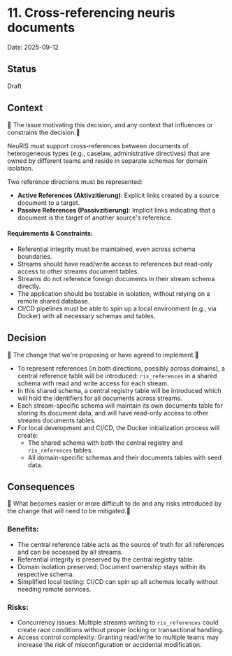 # 11. Cross-referencing neuris documents

Date: 2025-09-12

## Status

Draft

## Context

🚧 The issue motivating this decision, and any context that influences or constrains the decision.🚧 

NeuRIS must support cross-references between documents of heterogeneous types (e.g., caselaw, administrative directives) that are owned by different teams and reside in separate schemas for domain isolation.

Two reference directions must be represented:

- **Active References (Aktivzitierung)**: Explicit links created by a source document to a target.
- **Passive References (Passivzitierung)**: Implicit links indicating that a document is the target of another source's reference.

#### Requirements & Constraints:

- Referential integrity must be maintained, even across schema boundaries.
- Streams should have read/write access to references but read-only access to other streams document tables.
- Streams do not reference foreign documents in their stream schema directly.
- The application should be testable in isolation, without relying on a remote shared database.
- CI/CD pipelines must be able to spin up a local environment (e.g., via Docker) with all necessary schemas and tables.

## Decision

🚧 The change that we're proposing or have agreed to implement.🚧 

- To represent references (in both directions, possibly across domains), a central reference table will be introduced: `ris_references` in a shared schema with read and write access for each stream.
- In this shared schema, a central registry table will be introduced which will hold the identifiers for all documents across streams.
- Each stream-specific schema will maintain its own documents table for storing its document data, and will have read-only access to other streams documents tables.
- For local development and CI/CD, the Docker initialization process will create:
  - The shared schema with both the central registry and `ris_references` tables.
  - All domain-specific schemas and their documents tables with seed data.

## Consequences

🚧 What becomes easier or more difficult to do and any risks introduced by the change that will need to be mitigated.🚧 

### Benefits:
- The central reference table acts as the source of truth for all references and can be accessed by all streams.
- Referential integrity is preserved by the central registry table.
- Domain isolation preserved: Document ownership stays within its respective schema.
- Simplified local testing: CI/CD can spin up all schemas locally without needing remote services.

### Risks:
- Concurrency issues: Multiple streams writing to `ris_references` could create race conditions without proper locking or transactional handling.
- Access control complexity: Granting read/write to multiple teams may increase the risk of misconfiguration or accidental modification.
